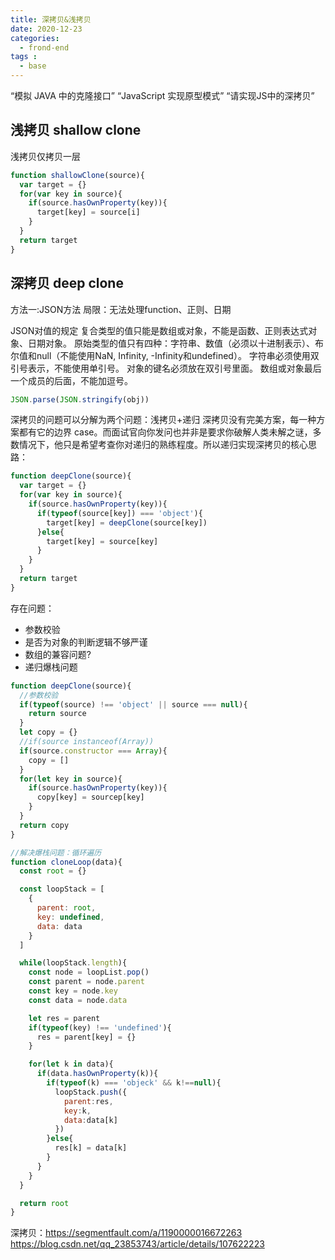 ```yaml
---
title: 深拷贝&浅拷贝
date: 2020-12-23
categories:
  - frond-end
tags :
  - base
---
```


“模拟 JAVA 中的克隆接口”
“JavaScript 实现原型模式”
“请实现JS中的深拷贝”

## 浅拷贝 shallow clone
浅拷贝仅拷贝一层
```js
function shallowClone(source){
  var target = {}
  for(var key in source){
    if(source.hasOwnProperty(key)){
      target[key] = source[i]
    }
  }
  return target
}
```
## 深拷贝 deep clone

方法一:JSON方法
局限：无法处理function、正则、日期

JSON对值的规定
复合类型的值只能是数组或对象，不能是函数、正则表达式对象、日期对象。
原始类型的值只有四种：字符串、数值（必须以十进制表示）、布尔值和null（不能使用NaN, Infinity, -Infinity和undefined）。
字符串必须使用双引号表示，不能使用单引号。
对象的键名必须放在双引号里面。
数组或对象最后一个成员的后面，不能加逗号。
```js
JSON.parse(JSON.stringify(obj))
```
深拷贝的问题可以分解为两个问题：浅拷贝+递归
深拷贝没有完美方案，每一种方案都有它的边界 case。而面试官向你发问也并非是要求你破解人类未解之谜，多数情况下，他只是希望考查你对递归的熟练程度。所以递归实现深拷贝的核心思路：
```js
function deepClone(source){
  var target = {}
  for(var key in source){
    if(source.hasOwnProperty(key)){
      if(typeof(source[key]) === 'object'){
        target[key] = deepClone(source[key])
      }else{
        target[key] = source[key]
      }
    }
  }
  return target
}
```
存在问题：
- 参数校验
- 是否为对象的判断逻辑不够严谨
- 数组的兼容问题?
- 递归爆栈问题
```js
function deepClone(source){
  //参数校验
  if(typeof(source) !== 'object' || source === null){
    return source
  }
  let copy = {}
  //if(source instanceof(Array))
  if(source.constructor === Array){
    copy = []
  }
  for(let key in source){
    if(source.hasOwnProperty(key)){
      copy[key] = sourcep[key]
    }
  }
  return copy
}
```
```js
//解决爆栈问题：循环遍历
function cloneLoop(data){
  const root = {}

  const loopStack = [
    {
      parent: root,
      key: undefined,
      data: data
    }
  ]

  while(loopStack.length){
    const node = loopList.pop()
    const parent = node.parent
    const key = node.key
    const data = node.data

    let res = parent
    if(typeof(key) !== 'undefined'){
      res = parent[key] = {}
    }

    for(let k in data){
      if(data.hasOwnProperty(k)){
        if(typeof(k) === 'objeck' && k!==null){
          loopStack.push({
            parent:res,
            key:k,
            data:data[k]
          })
        }else{
          res[k] = data[k]
        }
      }
    }
  }

  return root
}
```
深拷贝：https://segmentfault.com/a/1190000016672263
https://blog.csdn.net/qq_23853743/article/details/107622223

